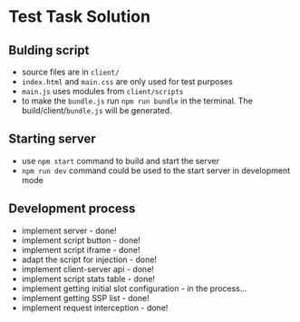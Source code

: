 # Test Task Solution

## Bulding script

- source files are in `client/`
- `index.html` and `main.css` are only used for test purposes
- `main.js` uses modules from `client/scripts`
- to make the `bundle.js` run `npm run bundle` in the terminal. The build/client/`bundle.js` will be generated.

## Starting server

- use `npm start` command to build and start the server
- `npm run dev` command could be used to the start server in development mode

## Development process

- implement server - done!
- implement script button - done!
- implement script iframe - done!
- adapt the script for injection - done!
- implement client-server api - done!
- implement script stats table - done!
- implement getting initial slot configuration - in the process...
- implement getting SSP list - done!
- implement request interception - done!
